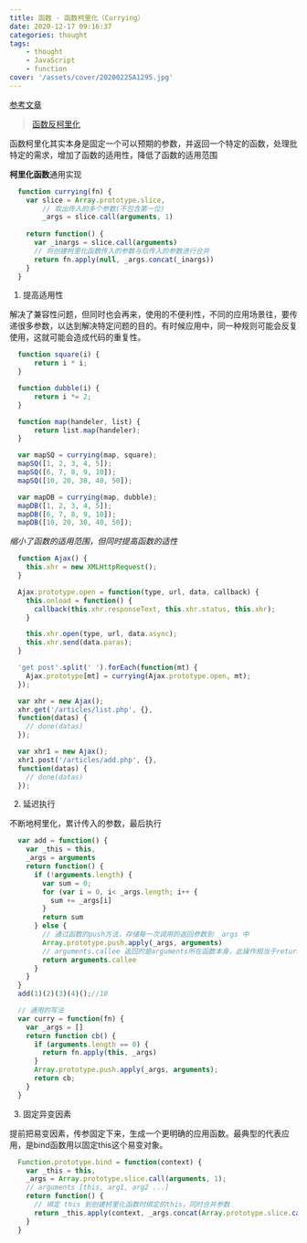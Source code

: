 ```yaml
---
title: 函数 - 函数柯里化（Currying）
date: 2020-12-17 09:16:37
categories: thought
tags:
    - thought
    - JavaScript
    - function
cover: '/assets/cover/20200225A1295.jpg'
---
```

[参考文章](https://www.cnblogs.com/pigtail/p/3447660.html)
> [函数反柯里化](/lxx1997.github.io/2020/12/17/fucntion-uncurrying/)

函数柯里化其实本身是固定一个可以预期的参数，并返回一个特定的函数，处理批特定的需求，增加了函数的适用性，降低了函数的适用范围

**柯里化函数**通用实现

~~~js
  function currying(fn) {
    var slice = Array.prototype.slice,
        // 取出传入的多个参数(不包含第一位)
        _args = slice.call(arguments, 1)
    
    return function() {
      var _inargs = slice.call(arguments)
      // 将创建柯里化函数传入的参数与后传入的参数进行合并
      return fn.apply(null, _args.concat(_inargs))
    }
  }
~~~

1. 提高适用性

  解决了兼容性问题，但同时也会再来，使用的不便利性，不同的应用场景往，要传递很多参数，以达到解决特定问题的目的。有时候应用中，同一种规则可能会反复使用，这就可能会造成代码的重复性。

  ~~~js
    function square(i) {
        return i * i;
    }

    function dubble(i) {
        return i *= 2;
    }

    function map(handeler, list) {
        return list.map(handeler);
    }

    var mapSQ = currying(map, square);
    mapSQ([1, 2, 3, 4, 5]);
    mapSQ([6, 7, 8, 9, 10]);
    mapSQ([10, 20, 30, 40, 50]);

    var mapDB = currying(map, dubble);
    mapDB([1, 2, 3, 4, 5]);
    mapDB([6, 7, 8, 9, 10]);
    mapDB([10, 20, 30, 40, 50]);
  ~~~

  *缩小了函数的适用范围，但同时提高函数的适性*

  ~~~js
    function Ajax() {
      this.xhr = new XMLHttpRequest();
    }

    Ajax.prototype.open = function(type, url, data, callback) {
      this.onload = function() {
        callback(this.xhr.responseText, this.xhr.status, this.xhr);
      }

      this.xhr.open(type, url, data.async);
      this.xhr.send(data.paras);
    }

    'get post'.split(' ').forEach(function(mt) {
      Ajax.prototype[mt] = currying(Ajax.prototype.open, mt);
    });

    var xhr = new Ajax();
    xhr.get('/articles/list.php', {},
    function(datas) {
      // done(datas)    
    });

    var xhr1 = new Ajax();
    xhr1.post('/articles/add.php', {},
    function(datas) {
      // done(datas)    
    });
  ~~~

2. 延迟执行

  不断地柯里化，累计传入的参数，最后执行

  ~~~js
    var add = function() {
      var _this = this,
      _args = arguments
      return function() {
        if (!arguments.length) {
          var sum = 0;
          for (var i = 0, i< _args.length; i++ {
            sum += _args[i]
          }
          return sum
        } else {
          // 通过函数的push方法，存储每一次调用的返回参数到 _args 中
          Array.prototype.push.apply(_args, arguments)
          // arguments.callee 返回的是arguments所在函数本身，此操作相当于return
          return arguments.callee
        }
      }
    }
    add(1)(2)(3)(4)();//10

    // 通用的写法
    var curry = function(fn) {
      var _args = []
      return function cb() {
        if (arguments.length == 0) {
          return fn.apply(this, _args)
        }
        Array.prototype.push.apply(_args, arguments);
        return cb;
      }
    }
  ~~~

3. 固定异变因素

  提前把易变因素，传参固定下来，生成一个更明确的应用函数。最典型的代表应用，是bind函数用以固定this这个易变对象。
  ~~~js
    Function.prototype.bind = function(context) {
      var _this = this,
      _args = Array.prototype.slice.call(arguments, 1);
      // arguments [this, arg1, arg2 ...]
      return function() {
        // 绑定 this 到创建柯里化函数时绑定的this，同时合并参数
        return _this.apply(context, _args.concat(Array.prototype.slice.call(arguments)))
      }
    }
  ~~~

